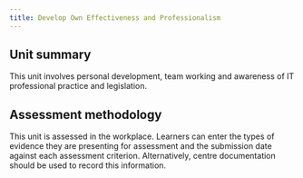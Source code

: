 ```yaml
---
title: Develop Own Effectiveness and Professionalism
---
```



## Unit summary

This unit involves personal development, team working and awareness of IT professional practice and legislation.

## Assessment methodology

This unit is assessed in the workplace. Learners can enter the types of evidence they are presenting for assessment and the submission date against each assessment criterion. Alternatively, centre documentation should be used to record this information.